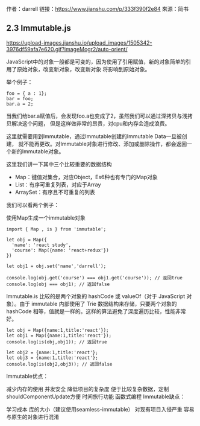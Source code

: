 作者：darrell
链接：https://www.jianshu.com/p/333f390f2e84
來源：简书

## 2.3 Immutable.js

https://upload-images.jianshu.io/upload_images/1505342-3976df59afa7e620.gif?imageMogr2/auto-orient/


JavaScript中的对象一般都是可变的，因为使用了引用赋值，新的对象简单的引用了原始对象，改变新对象，改变新对象
将影响到原始对象。

举个例子：

```
foo = { a : 1};
bar = foo;
bar.a = 2;
```

  当我们给bar.a赋值后，会发现foo.a也变成了2，虽然我们可以通过深拷贝与浅拷贝解决这个问题，
但是这样做非常的昂贵，对cpu和内存会造成浪费。


  这里就需要用到Immutable，通过Immutable创建的Immutable Data一旦被创建，
就不能再更改。对Immutable对象进行修改、添加或删除操作，都会返回一个新的Immutable对象。


这里我们讲一下其中三个比较重要的数据结构

- Map：键值对集合，对应Object，Es6种也有专门的Map对象
- List：有序可重复列表，对应于Array
- ArraySet：有序且不可重复的列表

我们可以看两个例子：

使用Map生成一个immutable对象


```
import { Map , is } from 'immutable';

let obj = Map({
  'name': 'react study',
  'course': Map({name: 'react+redux'})
})

let obj1 = obj.set('name','darrell');

console.log(obj.get('course') === obj1.get('course')); // 返回true
console.log(obj === obj1); // 返回false
```

Immutable.is 比较的是两个对象的 hashCode 或 valueOf（对于 JavaScript 对象）。由于 immutable 内部使用了 Trie 数据结构来存储，只要两个对象的 hashCode 相等，值就是一样的。这样的算法避免了深度遍历比较，性能非常好。

```
let obj = Map({name:1,title:'react'});
let obj1 = Map({name:1,title:'react'});
console.log(is(obj,obj1)); // 返回true

let obj2 = {name:1,title:'react'};
let obj3 = {name:1,title:'react'};
console.log(is(obj2,obj3)); // 返回false

```


Immutable优点：

减少内存的使用
并发安全
降低项目的复杂度
便于比较复杂数据，定制shouldComponentUpdate方便
时间旅行功能
函数式编程
Immutable缺点：

学习成本
库的大小（建议使用seamless-immutable）
对现有项目入侵严重
容易与原生的对象进行混淆



